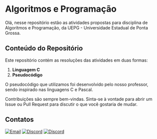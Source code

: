 # Algoritmos e Programação

Olá, nesse repositório estão as atividades propostas para disciplina de Algoritmos e Programação, da UEPG - Universidade Estadual de Ponta Grossa. 
## Conteúdo do Repositório

Este repositório contém as resoluções das atividades em duas formas:<br>
1. **Linguagem C** 
2. **Pseudocódigo**

O pseudocódigo que utilizamos foi desenvolvido pelo nosso professor, sendo inspirado nas linguagens C e Pascal.


Contribuições são sempre bem-vindas. Sinta-se à vontade para abrir um Issue ou Pull Request para discutir o que você gostaria de mudar.

## Contatos

<a href="https://github.com/zDaanYT" target="_blank"><img src="https://img.shields.io/badge/Gmail-333333?style=for-the-badge&logo=gmail&logoColor=red)" alt="Email"></a>
<a href="https://discord.com/invite/v8ZqdXh" target="_blank"><img src="https://img.shields.io/badge/Discord-7289DA?style=for-the-badge&logo=discord&logoColor=white" alt="Discord"></a>
<a href="https://www.instagram.com/mr.danilo__/" target="_blank"><img src="https://img.shields.io/badge/-Instagram-%23E4405F?style=for-the-badge&logo=instagram&logoColor=white" alt="Discord"></a>
